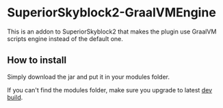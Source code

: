 # SuperiorSkyblock2-GraalVMEngine

This is an addon to SuperiorSkyblock2 that makes the plugin use GraalVM scripts engine instead of the default one.

## How to install

Simply download the jar and put it in your modules folder.

If you can't find the modules folder, make sure you upgrade to latest [dev build](https://hub.bg-software.com/job/SuperiorSkyblock2/).
